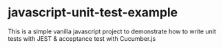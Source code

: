 # javascript-unit-test-example
This is a simple vanilla javascript project to demonstrate how to write unit tests with JEST & acceptance test with Cucumber.js